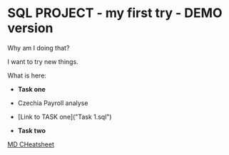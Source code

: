 # SQL PROJECT - my first try - DEMO version

Why am I doing that?

I want to try new things.


What is here:

- **Task one**
- Czechia Payroll analyse
- [Link to TASK one]("Task 1.sql")
  
- **Task two**


[MD CHeatsheet](https://www.markdownguide.org/cheat-sheet/#overview)
